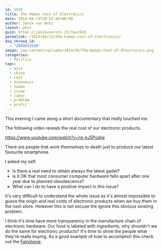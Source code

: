 ```yaml
---
id: 1920
title: The Human Cost of Electronics
date: 2014-04-13T20:52:45+00:00
author: Janik von Rotz
layout: post
guid: https://janikvonrotz.ch/?p=1920
permalink: /2014/04/13/the-human-cost-of-electronics/
dsq_thread_id:
  - "2609033530"
image: /wp-content/uploads/2014/04/The-Human-Cost-of-Electronics.png
categories:
  - Politics
tags:
  - asia
  - china
  - cost
  - economics
  - human
  - issue
  - labor
  - problem
  - profit
---
```

This evening I came along a short documentary that really touched me.

The following video reveals the real cost of our electronic products.
<!--more-->
https://www.youtube.com/watch?v=ns-kJ5Podjw

There are people that work themselves to death just to produce our latest favourite smartphone.

I asked my self:

* Is there a real need to obtain always the latest gadet?
* Is it OK that most consumer computer hardware falls apart after one year due to planned obsolescence?
* What can I do to have a positive impact in this issue?

It's very difficult to understand the whole issue as it's almost impossible to guess the origin and real costs of electronic products when we buy them in the next store.
However this is not excuse the ignore this obvious existing problem.

I think it's time have more transparency in the manufacture chain of electronic hardware.
Our food is labeled with ingredients, why shouldn't we do the same for electronic products? 
It's time to show the people what they're really buying.
As a good example of how to accomplish this check out the [Fairphone](http://www.fairphone.com/).
